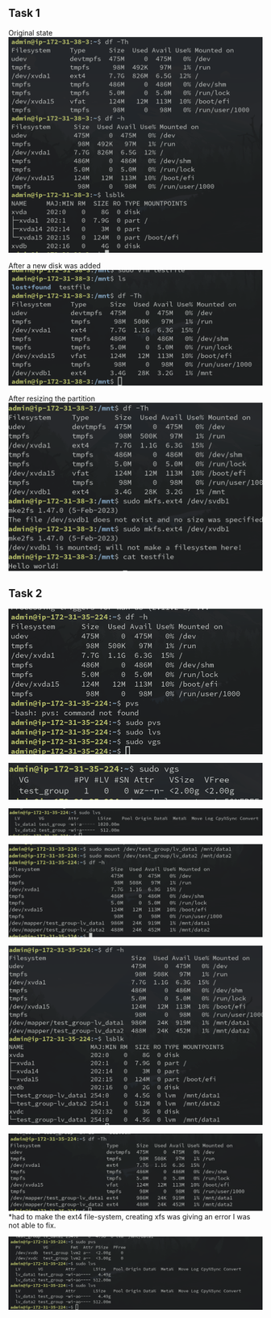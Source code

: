 ## Task 1

Original state
![Description of Image](../Images/Pasted%20image%2020250111193022.png)

After a new disk was added
![Description of Image](../Images/Pasted%20image%2020250111210349.png)

After resizing the partition
![Description of Image](../Images/Pasted%20image%2020250111210835.png)

## Task 2

![Description of Image](../Images/Pasted%20image%2020250111211735.png)

![Description of Image](../Images/Pasted%20image%2020250111212438.png)

![Description of Image](../Images/Pasted%20image%2020250111212503.png)

![Description of Image](../Images/Pasted%20image%2020250111212721.png)

![Description of Image](../Images/Pasted%20image%2020250111213056.png)

![Description of Image](../Images/Pasted%20image%2020250111213239.png)
*had to make the ext4 file-system, creating xfs was giving an error I was not able to fix.

![Description of Image](../Images/Pasted%20image%2020250111213149.png)
